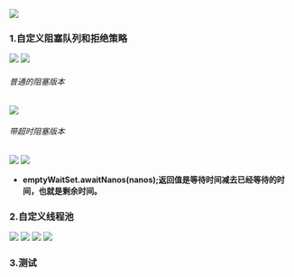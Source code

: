 ![](assets/01自定义线程池/file-20250918170718478.png)

### 1.自定义阻塞队列和拒绝策略
![](assets/01自定义线程池/file-20250918171141723.png)
![](assets/01自定义线程池/file-20250918171729888.png)
###### 普通的阻塞版本
![](assets/01自定义线程池/file-20250918171711864.png)

###### 带超时阻塞版本
![](assets/01自定义线程池/file-20250918172245242.png)
![](assets/01自定义线程池/file-20250918175808870.png)
* **emptyWaitSet.awaitNanos(nanos);返回值是等待时间减去已经等待的时间，也就是剩余时间。**


### 2.自定义线程池
![](assets/01自定义线程池/file-20250918172556639.png)
![](assets/01自定义线程池/file-20250918172704381.png)
![](assets/01自定义线程池/file-20250918173152062.png)
![](assets/01自定义线程池/file-20250918173550738.png)

### 3.测试
